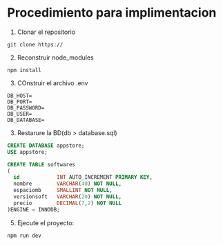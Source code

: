 # Procedimiento para implimentacion

1. Clonar el repositorio
```
git clone https://
```

2. Reconstruir node_modules
```
npm install
```

3. COnstruir el archivo .env
```
DB_HOST=
DB_PORT= 
DB_PASSWORD=
DB_USER=
DB_DATABASE=
```

3. Restarure la BD(db > database.sql)
```sql
CREATE DATABASE appstore;
USE appstore;

CREATE TABLE softwares
(
  id            INT AUTO_INCREMENT PRIMARY KEY,
  nombre        VARCHAR(40) NOT NULL,
  espaciomb     SMALLINT NOT NULL,
  versionsoft   VARCHAR(20) NOT NULL,
  precio        DECIMAL(7,2) NOT NULL
)ENGINE = INNODB;
```

5. Ejecute el proyecto:
```
npm run dev
```